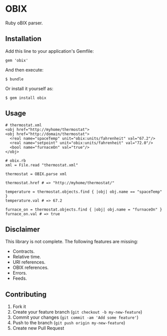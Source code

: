 # OBIX

Ruby oBIX parser.

## Installation

Add this line to your application's Gemfile:

    gem 'obix'

And then execute:

    $ bundle

Or install it yourself as:

    $ gem install obix

## Usage
    
    # thermostat.xml
    <obj href="http://myhome/thermostat">
    <obj href="http://domain/thermostat">
      <real name="spaceTemp" unit="obix:units/fahrenheit" val="67.2"/>
      <real name="setpoint" unit="obix:units/fahrenheit" val="72.0"/>
      <bool name="furnaceOn" val="true"/>
    </obj>

    # obix.rb
    xml = File.read "thermostat.xml"

    thermostat = OBIX.parse xml

    thermostat.href # => "http://myhome/thermostat/"

    temperature = thermostat.objects.find { |obj| obj.name == "spaceTemp" }
    temperature.val # => 67.2

    furnace_on = thermostat.objects.find { |obj| obj.name = "furnaceOn" }
    furnace_on.val # => true

## Disclaimer

This library is not complete. The following features are missing:

* Contracts.
* Relative time.
* URI references.
* OBIX references.
* Errors.
* Feeds.

## Contributing

1. Fork it
2. Create your feature branch (`git checkout -b my-new-feature`)
3. Commit your changes (`git commit -am 'Add some feature'`)
4. Push to the branch (`git push origin my-new-feature`)
5. Create new Pull Request

